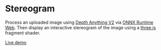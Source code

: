 # Stereogram

Process an uploaded image using [Depth Anything V2](https://depth-anything-v2.github.io/)
via [ONNX Runtime Web](https://onnxruntime.ai/docs/tutorials/web/).
Then display an interactive stereogram of the image using a [three.js](https://threejs.org/) fragment shader.

[Live demo](https://rectalogic.com/stereogram/)